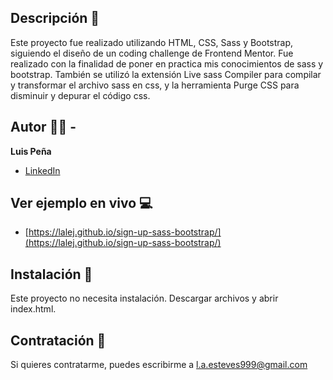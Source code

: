 ## Descripción 📖

Este proyecto fue realizado utilizando HTML, CSS, Sass y Bootstrap, siguiendo el diseño de un coding challenge de Frontend Mentor. Fue realizado con la finalidad de poner en practica mis conocimientos de sass y bootstrap. También se utilizó la extensión Live sass Compiler para compilar y transformar el archivo sass en css, y la herramienta Purge CSS para disminuir y depurar el código css.

## Autor 🧔🏻 -
**Luis Peña**

* [LinkedIn](https://www.linkedin.com/in/lapee/)

## Ver ejemplo en vivo 💻
- [https://lalej.github.io/sign-up-sass-bootstrap/](https://lalej.github.io/sign-up-sass-bootstrap/)

## Instalación 📀
Este proyecto no necesita instalación. Descargar archivos y abrir index.html.

## Contratación 📧
Si quieres contratarme, puedes escribirme a l.a.esteves999@gmail.com 
